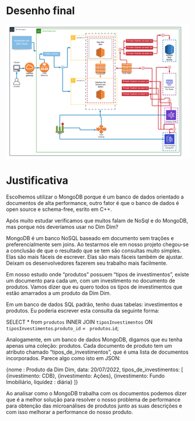 # Desenho final

[<img src="projeto_final.png">](projeto_final.png)

# Justificativa

Escolhemos utilizar o MongoDB porque é um banco de dados orientado a documentos de alta performance, outro fator é que o banco de dados é open source e schema-free, esrito em C++.

Após muito estudar verificamos que muitos falam de NoSql e do MongoDB, mas porque nós deveríamos usar no Dim Dim?

MongoDB é um banco NoSQL baseado em documento sem trações e preferencialmente sem joins. Ao testarmos ele em nosso projeto chegou-se a conclusão de que o resultado que se tem são consultas muito simples. Elas são mais fáceis de escrever. Elas são mais fáceis também de ajustar. Deixam os desenvolvedores fazerem seu trabalho mais facilmente.

Em nosso estudo onde “produtos” possuem “tipos de investimentos”, existe um documento para cada um, com um investimento no documento de produtos. Vamos dizer que eu quero todos os tipos de investimentos que estão amarrados a um produto da Dim Dim.

Em um banco de dados SQL padrão, tenho duas tabelas: investimentos e produtos. Eu poderia escrever esta consulta da seguinte forma:

SELECT \* from `produtos` INNER JOIN `tiposInvestimentos` ON `tiposInvestimentos`.`produto_id` = ` produtos`.`id`;

Analogamente, em um banco de dados MongoDB, digamos que eu tenha apenas uma coleção: produtos. Cada documento de produto tem um atributo chamado “tipos_de_investimentos”, que é uma lista de documentos incorporados. Parece algo como isto em JSON:

{nome : Produto da Dim Dim,
data: 20/07/2022,
tipos_de_investimentos: [
{investimento: CDB},
{investimento: Ações},
{investimento: Fundo Imobiliário, liquidez : diária}
]}

Ao analisar como o MongoDB trabalha com os documentos podemos dizer que é a melhor solução para resolver o nosso problema de performance para obtenção das microanálises de produtos junto as suas descrições e com isso melhorar a performance do nosso produto.
